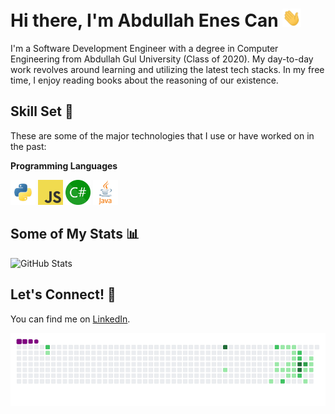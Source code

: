 # Hi there, I'm Abdullah Enes Can <img src="https://raw.githubusercontent.com/ABSphreak/ABSphreak/master/gifs/Hi.gif" width="30px">

I'm a Software Development Engineer with a degree in Computer Engineering from Abdullah Gul University (Class of 2020). My day-to-day work revolves around learning and utilizing the latest tech stacks. In my free time, I enjoy reading books about the reasoning of our existence.

## Skill Set 💪

These are some of the major technologies that I use or have worked on in the past:

**Programming Languages**
<p align="left">
  <img title="Python" alt="Python" width="40px" src="https://raw.githubusercontent.com/github/explore/master/topics/python/python.png" />
  <img alt="JavaScript" title="JavaScript" width="40px" src="https://raw.githubusercontent.com/github/explore/master/topics/javascript/javascript.png">
  <img title="C#" alt="C" width="40px" src="https://raw.githubusercontent.com/github/explore/master/topics/csharp/csharp.png">
  <img title="Java" alt="Java" width="40px" src="https://raw.githubusercontent.com/github/explore/master/topics/java/java.png"/>
</p>

## Some of My Stats 📊

![GitHub Stats](https://github-readme-stats.vercel.app/api?username=aec2&show_icons=true&theme=radical&include_all_commits=true)

## Let's Connect! 👋

You can find me on [LinkedIn](https://www.linkedin.com/in/abdullah-enes-c-0b6467121/).

![Snake Gif](https://github.com/aec2/aec2/blob/output/github-contribution-grid-snake.gif)
